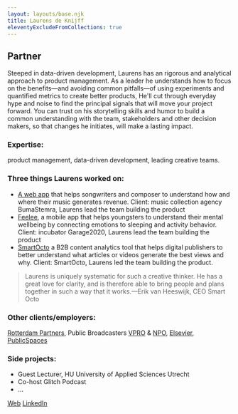 ```yaml
---
layout: layouts/base.njk
title: Laurens de Knijff
eleventyExcludeFromCollections: true
---
```


## Partner

Steeped in data-driven development, Laurens has an rigorous and analytical approach to product management.  As a leader he understands how to focus on the benefits—and avoiding common pitfalls—of using experiments and quantified metrics to create better products, He'll cut through everyday hype and noise to find the principal signals that will move your project forward. You can trust on his storytelling skills and humor to build a common understanding with the team, stakeholders and other decision makers, so that changes he initiates, will make a lasting impact.

### Expertise:
product management, data-driven development, leading creative teams.

### Three things Laurens worked on:
* [A web app](https://mijn.bumastemra.nl) that helps songwriters and composer to understand how and where their music generates revenue. Client: music collection agency BumaStemra, Laurens lead the team building the product
* [Feelee](https://www.feelee.nl), a mobile app that helps  youngsters to understand their mental wellbeing by connecting emotions to sleeping and activity behavior. Client: incubator Garage2020, Laurens lead the team building the product
* [SmartOcto](https://smartocto.com) a B2B content analytics tool that helps digital publishers to better understand what articles or videos generate the best views and why. Client: SmartOcto, Laurens led the team building the product.


> Laurens is uniquely systematic for such a creative thinker. He has a great love for clarity, and is therefore able to bring people and plans together in such a way that it works.—Erik van Heeswijk, CEO Smart Octo

### Other clients/employers:
[Rotterdam Partners](https://rotterdampartners.nl), Public Broadcasters [VPRO](https://www.vpro.nl) & [NPO](https://npo.nl), [Elsevier](https://www.elsevier.com), [PublicSpaces](https://publicspaces.net)

### Side projects:
- Guest Lecturer, HU University of Applied Sciences Utrecht
- Co-host Glitch Podcast
- …

[Web](https://draadloos.pro/index.html)
[LinkedIn](https://www.linkedin.com/in/laurens-de-knijff/)